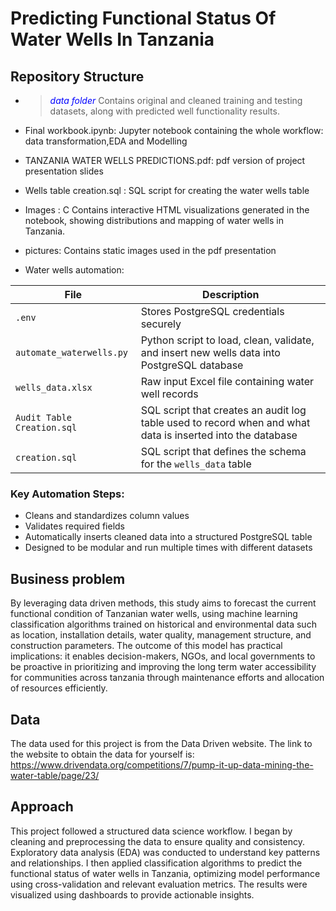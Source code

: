 # Predicting Functional Status Of Water Wells In Tanzania

## Repository Structure
>

 -  > <span style="color: blue">*data folder*</span>
    Contains original and cleaned training and testing datasets, along with predicted well functionality results.


- Final workbook.ipynb: Jupyter notebook containing the whole workflow: data transformation,EDA and Modelling
  
- TANZANIA WATER WELLS PREDICTIONS.pdf: pdf version of project presentation slides
  
- Wells table creation.sql : SQL script for creating the water wells table
  
- Images : C Contains interactive HTML visualizations generated in the notebook, showing distributions and mapping of water wells in Tanzania.
  
- pictures: Contains static images used in the pdf presentation
  
- Water wells automation: 
  
| File                     | Description                                                                                  |
|--------------------------|----------------------------------------------------------------------------------------------|
| `.env`                   | Stores PostgreSQL credentials securely                                                      |
| `automate_waterwells.py`| Python script to load, clean, validate, and insert new wells data into PostgreSQL database   |
| `wells_data.xlsx`        | Raw input Excel file containing water well records                                           |
| `Audit Table Creation.sql` | SQL script that creates an audit log table used to record when and what data is inserted into the database|
| `creation.sql`| SQL script that defines the schema for the `wells_data` table|


### Key Automation Steps:
- Cleans and standardizes column values 
- Validates required fields
- Automatically inserts cleaned data into a structured PostgreSQL table
- Designed to be modular and run multiple times with different datasets
  
## Business problem
>
By leveraging data driven methods, this study aims to forecast the current functional condition of Tanzanian water wells, using machine learning classification algorithms trained on historical and environmental data such as location, installation details, water quality, management structure, and construction parameters.
The outcome of this model has practical implications: it enables decision-makers, NGOs, and local governments to be proactive in prioritizing and improving the long term water accessibility for communities across tanzania through maintenance efforts and  allocation of resources efficiently.

## Data
>
The data used for this project is from the Data Driven website. The link to the website to obtain the data for yourself is: <https://www.drivendata.org/competitions/7/pump-it-up-data-mining-the-water-table/page/23/>

## Approach
>
This project followed a structured data science workflow. I began by cleaning and preprocessing the data to ensure quality and consistency. Exploratory data analysis (EDA) was conducted to understand key patterns and relationships. I then applied classification algorithms to predict the functional status of water wells in Tanzania, optimizing model performance using cross-validation and relevant evaluation metrics. The results were visualized using dashboards to provide actionable insights.

